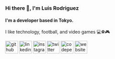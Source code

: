 ### Hi there 👋, I'm Luis Rodriguez
#### I'm a developer based in Tokyo.
I like technology, football, and video games 💻⚽️🎮



[<img src='https://cdn.jsdelivr.net/npm/simple-icons@3.0.1/icons/github.svg' alt='github' height='40'>](https://github.com/luisrrv)  [<img src='https://cdn.jsdelivr.net/npm/simple-icons@3.0.1/icons/linkedin.svg' alt='linkedin' height='40'>](https://www.linkedin.com/in//luis-rodriguez-580744175/)  [<img src='https://cdn.jsdelivr.net/npm/simple-icons@3.0.1/icons/instagram.svg' alt='instagram' height='40'>](https://www.instagram.com/luis.rrv/)  [<img src='https://cdn.jsdelivr.net/npm/simple-icons@3.0.1/icons/twitter.svg' alt='twitter' height='40'>](https://twitter.com/luis_rrv)  [<img src='https://cdn.jsdelivr.net/npm/simple-icons@3.0.1/icons/codepen.svg' alt='codepen' height='40'>](https://codepen.io/luisrrv)  [<img src='https://cdn.jsdelivr.net/npm/simple-icons@3.0.1/icons/icloud.svg' alt='website' height='40'>](luisrrv.github.io)  

